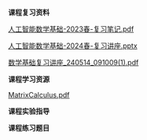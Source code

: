 <!-- tabs:start -->
**课程复习资料**

[人工智能数学基础-2023春-复习笔记.pdf](https://gh.hitcs.cc/https://raw.githubusercontent.com/HIT-OpenCS/CS_Courses/main/人工智能/人工智能数学基础/课程复习资料/人工智能数学基础-2023春-复习笔记.pdf)

[人工智能数学基础-2024春-复习讲座.pptx](https://gh.hitcs.cc/https://raw.githubusercontent.com/HIT-OpenCS/CS_Courses/main/人工智能/人工智能数学基础/课程复习资料/人工智能数学基础-2024春-复习讲座.pptx)

[数学基础复习讲座_240514_091009(1).pdf](https://gh.hitcs.cc/https://raw.githubusercontent.com/HIT-OpenCS/CS_Courses/main/人工智能/人工智能数学基础/课程复习资料/数学基础复习讲座_240514_091009(1).pdf)

**课程学习资源**

[MatrixCalculus.pdf](https://gh.hitcs.cc/https://raw.githubusercontent.com/HIT-OpenCS/CS_Courses/main/人工智能/人工智能数学基础/课程学习资源/MatrixCalculus.pdf)

**课程实验指导**

**课程练习题目**

<!-- tabs:end -->